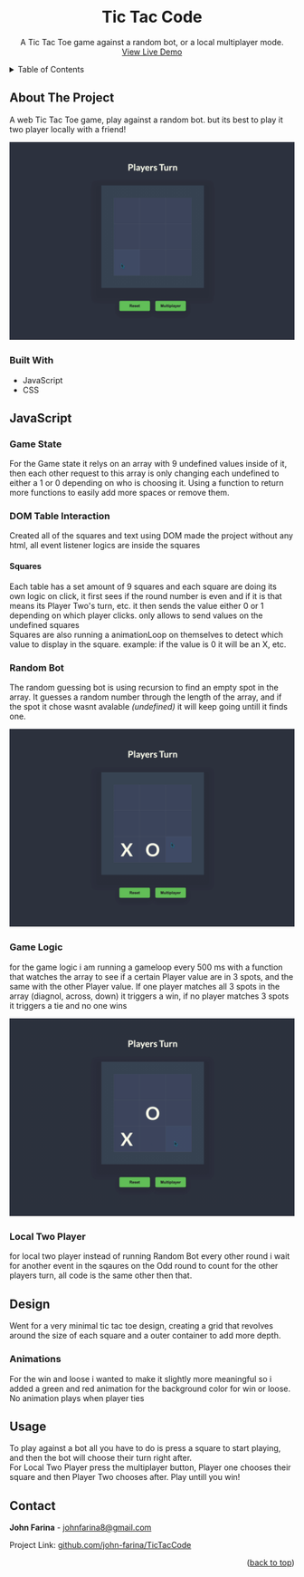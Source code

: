 <a name="readme-top"></a>

<!-- PROJECT LOGO -->
<br />
<div align="center">

<h1 align="center">Tic Tac Code</h1>

  <p align="center">
   A Tic Tac Toe game against a random bot, or a local multiplayer mode.
    <br />
    <a href="https://linktowebsite.com">View Live Demo</a>
</div>

<!-- TABLE OF CONTENTS -->
<details>
  <summary>Table of Contents</summary>
  <ol>
    <li>
      <a href="#about-the-project">About The Project</a>
      <ul>
        <li><a href="#built-with">Built With</a></li>
      </ul>
    </li>
    <li>
      <a href="#javascript">JavaScript</a>
      <ul>
        <li><a href="#game-state">Game State</a></li>
        <li><a href="#dom-table-interaction">DOM Table Interaction</a></li>
            <ul>
                <li><a href="#squares">Squares</a></li>
            </ul>
        <li><a href="#random-bot">Random Bot</a></li>
        <li><a href="#game-logic">Game Logic</a></li>
        <li><a href="#local-two-player">Local Two Player</a></li>
      </ul>
    </li>
    <li><a href="#design">Design</a></li>
       <ul>
            <li><a href="#table">Table</a></li>
            <li><a href="#animations">Animations</a></li>
        </ul>
    <li><a href="#usage">Usage</a></li>
    <li><a href="#contact">Contact</a></li>
  </ol>
</details>


<!-- ABOUT THE PROJECT -->
## About The Project

A web Tic Tac Toe game, play against a random bot. but its best to play it two player locally with a friend!

<img src="./img/Win-TicTacToe.gif" />

### Built With
 - JavaScript
 - CSS

## JavaScript

### Game State
For the Game state it relys on an array with 9 undefined values inside of it, then each other request to this array is only changing each undefined to either a 1 or 0 depending on who is choosing it.
Using a function to return more functions to easily add more spaces or remove them.

### DOM Table Interaction
Created all of the squares and text using DOM made the project without any html, all event listener logics are inside the squares
#### **Squares**
Each table has a set amount of 9 squares and each square are doing its own logic on click, it first sees if the round number is even and if it is that means its Player Two's turn, etc. it then sends the value either 0 or 1 depending on which player clicks. only allows to send values on the undefined squares <br/>
Squares are also running a animationLoop on themselves to detect which value to display in the square. example: if the value is 0 it will be an X, etc.

### Random Bot
The random guessing bot is using recursion to find an empty spot in the array. It guesses a random number through the length of the array, and if the spot it chose wasnt avalable *(undefined)* it will keep going untill it finds one.

<img src="./img/Lost-TicTacToe.gif" />

### Game Logic
for the game logic i am running a gameloop every 500 ms with a function that watches the array to see if a certain Player value are in 3 spots, and the same with the other Player value. If one player matches all 3 spots in the array (diagnol, across, down) it triggers a win, if no player matches 3 spots it triggers a tie and no one wins

<img src="./img/Tie-TicTacToe.gif" />

### Local Two Player
for local two player instead of running <a>Random Bot</a> every other round i wait for another event in the sqaures on the Odd round to count for the other players turn, all code is the same other then that.

## Design
Went for a very minimal tic tac toe design, creating a grid that revolves around the size of each square and a outer container to add more depth.

### **Animations**
For the win and loose i wanted to make it slightly more meaningful so i added a green and red animation for the background color for win or loose. No animation plays when player ties
<!-- USAGE EXAMPLES -->
## Usage

To play against a bot all you have to do is press a square to start playing, and then the bot will choose their turn right after. <br/>
For Local Two Player press the multiplayer button, Player one chooses their square and then Player Two chooses after. Play untill you win!

<!-- CONTACT -->
## Contact

**John Farina** - johnfarina8@gmail.com

Project Link: [github.com/john-farina/TicTacCode](https://github.com/john-farina/TicTacCode)

<p align="right">(<a href="#readme-top">back to top</a>)</p>





